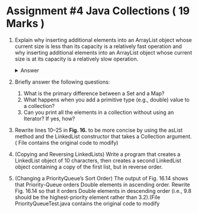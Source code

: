 # Assignment #4 Java Collections ( 19 Marks )

1. Explain why inserting additional elements into an ArrayList
object whose current size is less than its capacity is a relatively fast
operation and why inserting additional elements into an ArrayList
object whose current size is at its capacity is a relatively slow operation.
    <details>
    <summary>Answer</summary>
    ArrayLists are initialized with a capacity of 10, since java 8 ArrayLists allocate additional memory ass elements are added beyond its capacity, this means that when adding to an arraylist beyond its capacity additional processing is needed to allocate the extra memory
    </details>

2. Briefly answer the following questions:
    1. What is the primary difference between a Set and a Map?
    2. What happens when you add a primitive type (e.g., double)
    value to a collection?
    3. Can you print all the elements in a collection without using an
    Iterator? If yes, how?

3. Rewrite lines 10–25 in **Fig. 16.** to be more concise by using the
asList method and the LinkedList constructor that takes a
Collection argument.( File  contains the original code to modify)

4. (Copying and Reversing LinkedLists) Write a program that
creates a LinkedList object of 10 characters, then creates a second
LinkedList object containing a copy of the first list, but in reverse
order.

5. (Changing a PriorityQueue’s Sort Order) The output of Fig.
16.14 shows that Priority-Queue orders Double elements in
ascending order. Rewrite Fig. 16.14 so that it orders Double elements in
descending order (i.e., 9.8 should be the highest-priority element rather
than 3.2).(File PriorityQueueTest.java contains the original code to modify